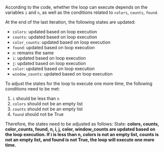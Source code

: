 According to the code, whether the loop can execute depends on the variables `i` and `n`, as well as the conditions related to `colors`, `counts`, `found`. 

At the end of the last iteration, the following states are updated:
- `colors`: updated based on loop execution
- `counts`: updated based on loop execution
- `color_counts`: updated based on loop execution
- `found`: updated based on loop execution
- `n`: remains the same
- `i`: updated based on loop execution
- `j`: updated based on loop execution
- `color`: updated based on loop execution
- `window_counts`: updated based on loop execution

To adjust the states for the loop to execute one more time, the following conditions need to be met:
1. `i` should be less than `n`
2. `colors` should not be an empty list
3. `counts` should not be an empty list
4. `found` should not be True

Therefore, the states need to be adjusted as follows:
State: **colors, counts, color_counts, found, n, i, j, color, window_counts are updated based on the loop execution. If i is less than n, colors is not an empty list, counts is not an empty list, and found is not True, the loop will execute one more time.**